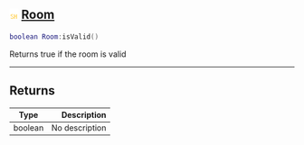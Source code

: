 ## ![shared](.gitbook/assets/shared.png) [Room](home/Room)



```lua
boolean Room:isValid()
```

Returns true if the room is valid


------
## Returns

| Type   | Description |
| ------ | ----------: |
| boolean | No description |

